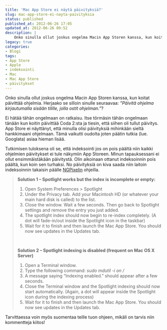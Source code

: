 ```yaml
---
title: 'Mac App Store ei näytä päivityksiä?'
slug: mac-app-store-ei-nayta-paivityksia
status: published
published_at: 2012-06-26 17:05
updated_at: 2012-06-26 09:52
description: |
    Onko sinulla ollut joskus ongelma Macin App Storen kanssa, kun koitat päivittää ohjelmia. Herjaako se silloin sinulle seuraavaa: ”Päivitä ohjelma kirjautumalla sisään tilille, jolla ostit ohjelman.”? Ei hätää tähän ongelmaan on ratkaisu. Itse törmäsin tähän ongelmaan tänään kun koitin päivittää Coda 2:sta ja tiesin, että siihen oli tullut päivitys. App Store ei näyttänyt, että minulla… Jatka lukemista Mac App Store ei näytä päivityksiä?
legacy: true
categories:
- Blogi
tags:
- App Store
- Apple
- indeksointi
- Mac
- Mac App Store
- päivitykset
---
```


<p>Onko sinulla ollut joskus ongelma Macin App Storen kanssa, kun koitat päivittää ohjelmia. Herjaako se silloin sinulle seuraavaa: <em>&#8221;Päivitä ohjelma kirjautumalla sisään tilille, jolla ostit ohjelman.&#8221;</em>?</p>
<p>Ei hätää tähän ongelmaan on ratkaisu. Itse törmäsin tähän ongelmaan tänään kun koitin päivittää Coda 2:sta ja tiesin, että siihen oli tullut päivitys. App Store ei näyttänyt, että minulla olisi päivityksiä mihinkään sieltä hankkimaani ohjelmaan. Tämä vaikutti oudolta joten päätin tutkia (lue. Googlata) asiaa hieman lisää.</p>
<p>Tutkimisen tuloksena oli se, että indeksointi jos on pois päältä niin kaikki ohjelmien päivitykset ei tule näkymiin App Storeen. Minun tapauksessani ei ollut ensimmäistäkään päivitystä. Olin aikoinaan ottanut indeksoinnin pois päältä, kun koin sen turhaksi. No päivityksiä on kiva saada niin laitoin indeksoinnin takaisin päälle <a href="http://www.ngpixel.com/2011/06/25/mac-app-store-you-have-updates-available-for-the-other-accounts-bug/" target="_blank">NGPixelin</a> ohjeilla.</p>
<blockquote><p><strong>Solution 1 – Spotlight works but the index is incomplete or empty:</strong></p>
<ol>
<li>Open System Preferences &gt; Spotlight</li>
<li>Under the Privacy tab. Add your Macintosh HD (or whatever your main hard disk is called) to the list.</li>
<li>Close the window. Wait a few seconds. Then go back to Spotlight settings and remove the entry you just added.</li>
<li>The spotlight index should now begin to re-index completely. (A dot will fade-in/out inside the Spotlight icon in the taskbar)</li>
<li>Wait for it to finish and then launch the Mac App Store. You should now see updates in the Updates tab.</li>
</ol>
<p>&nbsp;</p>
<p><strong>Solution 2 – Spotlight indexing is disabled (frequent on Mac OS X Server)</strong></p>
<ol>
<li>Open a Terminal window.</li>
<li>Type the following command: <em>sudo mdutil -i on /</em></li>
<li>A message saying “Indexing enabled.” should appear after a few seconds.</li>
<li>Close the Terminal window and the Spotlight indexing should now start automatically. (Again, a dot will appear inside the Spotlight icon during the indexing process)</li>
<li>Wait for it to finish and then launch the Mac App Store. You should now see updates in the Updates tab.</li>
</ol>
</blockquote>
<p>Tarvittaessa voin myös suomentaa teille tuon ohjeen, mikäli on tarvis niin kommentteja kiitos!</p>